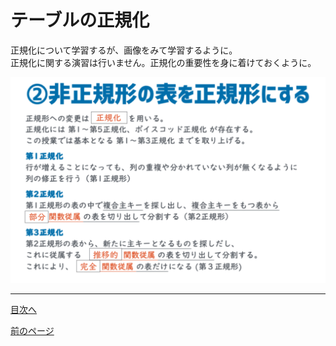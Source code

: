 # テーブルの正規化

正規化について学習するが、画像をみて学習するように。  
正規化に関する演習は行いません。正規化の重要性を身に着けておくように。  

<img src="https://github.com/122yuuki/SDP_DB/blob/main/Section_3/img_nor/nor_1.png">



___
[目次へ](https://github.com/122yuuki/SDP_DB/blob/main/README.md)  

[前のページ](https://github.com/122yuuki/SDP_DB/blob/main/Section_3/section_3-1.md)
